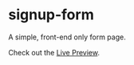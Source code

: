 # signup-form
A simple, front-end only form page.

Check out the [Live Preview](https://lou-bou.github.io/signup-form/).
